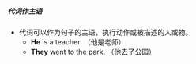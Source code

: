 ##### 代词作主语
-  代词可以作为句子的主语，执行动作或被描述的人或物。
	- **He** is a teacher. （他是老师）
	- **They** went to the park. （他去了公园）